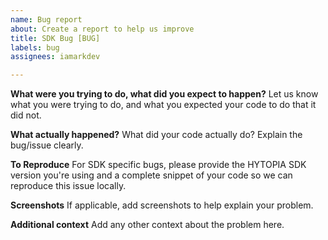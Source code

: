 ```yaml
---
name: Bug report
about: Create a report to help us improve
title: SDK Bug [BUG]
labels: bug
assignees: iamarkdev

---
```


**What were you trying to do, what did you expect to happen?**
Let us know what you were trying to do, and what you expected your code to do that it did not.

**What actually happened?**
What did your code actually do? Explain the bug/issue clearly.

**To Reproduce**
For SDK specific bugs, please provide the HYTOPIA SDK version you're using and a complete snippet of your code so we can reproduce this issue locally.

**Screenshots**
If applicable, add screenshots to help explain your problem.

**Additional context**
Add any other context about the problem here.
